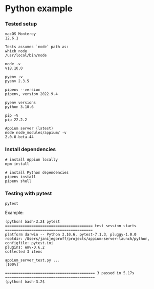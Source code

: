 # Python example

### Tested setup

```
macOS Monterey
12.6.1
```
```
Tests assumes `node` path as:
which node
/usr/local/bin/node

node -v
v18.10.0
```
```
pyenv -v
pyenv 2.3.5
```
```
pipenv --version
pipenv, version 2022.9.4
```
```
pyenv versions
python 3.10.6
```
```
pip -V
pip 22.2.2
```
```
Appium server (latest)
node node_modules/appium/ -v
2.0.0-beta.44
```

### Install dependencies

```
# install Appium locally
npm install
```
```
# install Python dependencies
pipenv install
pipenv shell
```

### Testing with pytest

```
pytest
```
Example:
```
(python) bash-3.2$ pytest
======================================== test session starts ========================================
platform darwin -- Python 3.10.6, pytest-7.1.3, pluggy-1.0.0
rootdir: /Users/janijegoroff/projects/appium-server-launch/python, configfile: pytest.ini
plugins: env-0.6.2
collected 3 items

appium_server_test.py ...                                                                     [100%]

========================================= 3 passed in 5.17s =========================================
(python) bash-3.2$
```
